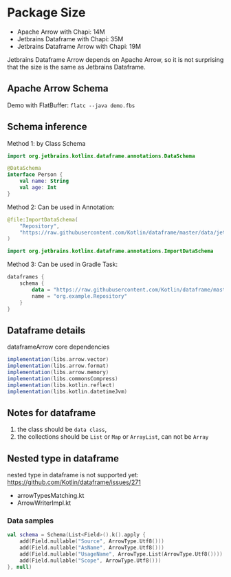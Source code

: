 # Package Size

- Apache Arrow with Chapi: 14M
- Jetbrains Dataframe with Chapi: 35M
- Jetbrains Dataframe Arrow with Chapi: 19M

Jetbrains Dataframe Arrow depends on Apache Arrow, so it is not surprising that the size is the same as Jetbrains Dataframe.

## Apache Arrow Schema 

Demo with FlatBuffer: `flatc --java demo.fbs `

## Schema inference

Method 1: by Class Schema 

```kotlin
import org.jetbrains.kotlinx.dataframe.annotations.DataSchema

@DataSchema
interface Person {
    val name: String
    val age: Int
}
```

Method 2: Can be used in Annotation:

```kotlin
@file:ImportDataSchema(
    "Repository",
    "https://raw.githubusercontent.com/Kotlin/dataframe/master/data/jetbrains_repositories.csv",
)

import org.jetbrains.kotlinx.dataframe.annotations.ImportDataSchema
```

Method 3: Can be used in Gradle Task:

```kotlin
dataframes {
    schema {
        data = "https://raw.githubusercontent.com/Kotlin/dataframe/master/data/jetbrains_repositories.csv"
        name = "org.example.Repository"
    }
}
```

## Dataframe details

dataframeArrow core dependencies

```gradle
implementation(libs.arrow.vector)
implementation(libs.arrow.format)
implementation(libs.arrow.memory)
implementation(libs.commonsCompress)
implementation(libs.kotlin.reflect)
implementation(libs.kotlin.datetimeJvm)
```

## Notes for dataframe

1. the class should be `data class`,
2. the collections should be `List` or `Map` or `ArrayList`, can not be `Array`

## Nested type in dataframe

nested type in dataframe is not supported yet: https://github.com/Kotlin/dataframe/issues/271

- arrowTypesMatching.kt
- ArrowWriterImpl.kt

### Data samples

```kotlin
val schema = Schema(List<Field>().k().apply {
    add(Field.nullable("Source", ArrowType.Utf8()))
    add(Field.nullable("AsName", ArrowType.Utf8()))
    add(Field.nullable("UsageName", ArrowType.List(ArrowType.Utf8())))
    add(Field.nullable("Scope", ArrowType.Utf8()))
}, null)
```